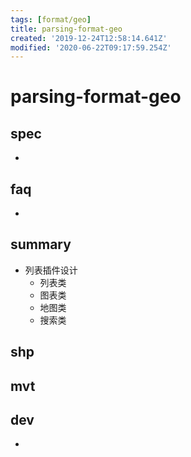 ```yaml
---
tags: [format/geo]
title: parsing-format-geo
created: '2019-12-24T12:58:14.641Z'
modified: '2020-06-22T09:17:59.254Z'
---
```


# parsing-format-geo


## spec
- 

## faq
- 

## summary
- 列表插件设计
  - 列表类
  - 图表类
  - 地图类
  - 搜索类

## shp

## mvt

## dev
- 
